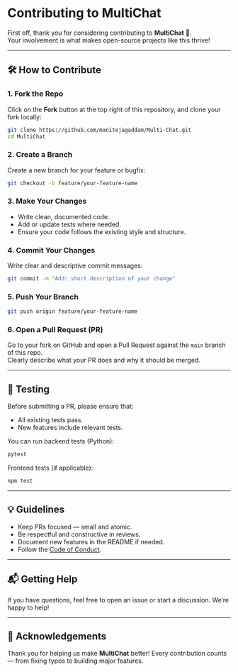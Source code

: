 # Contributing to MultiChat

First off, thank you for considering contributing to **MultiChat** 🚀.  
Your involvement is what makes open-source projects like this thrive!  

---

## 🛠 How to Contribute

### 1. Fork the Repo
Click on the **Fork** button at the top right of this repository, and clone your fork locally:

```bash
git clone https://github.com/manitejagaddam/Multi-Chat.git
cd MultiChat
```

### 2. Create a Branch
Create a new branch for your feature or bugfix:

```bash
git checkout -b feature/your-feature-name
```

### 3. Make Your Changes
- Write clean, documented code.  
- Add or update tests where needed.  
- Ensure your code follows the existing style and structure.  

### 4. Commit Your Changes
Write clear and descriptive commit messages:

```bash
git commit -m "Add: short description of your change"
```

### 5. Push Your Branch
```bash
git push origin feature/your-feature-name
```

### 6. Open a Pull Request (PR)
Go to your fork on GitHub and open a Pull Request against the `main` branch of this repo.  
Clearly describe what your PR does and why it should be merged.  

---

## 🧪 Testing
Before submitting a PR, please ensure that:
- All existing tests pass.
- New features include relevant tests.

You can run backend tests (Python):
```bash
pytest
```
Frontend tests (if applicable):
```bash
npm test
```

---

## 💡 Guidelines
- Keep PRs focused — small and atomic.
- Be respectful and constructive in reviews.
- Document new features in the README if needed.
- Follow the [Code of Conduct](./CODE_OF_CONDUCT.md).

---

## 📬 Getting Help
If you have questions, feel free to open an issue or start a discussion. We’re happy to help!

---

## 🙌 Acknowledgements
Thank you for helping us make **MultiChat** better! Every contribution counts — from fixing typos to building major features.
